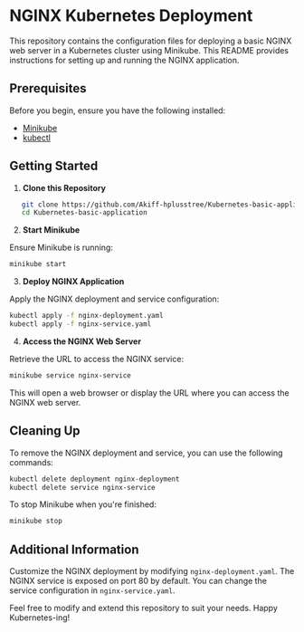 # NGINX Kubernetes Deployment

This repository contains the configuration files for deploying a basic NGINX web server in a Kubernetes cluster using Minikube. This README provides instructions for setting up and running the NGINX application.

## Prerequisites

Before you begin, ensure you have the following installed:

- [Minikube](https://minikube.sigs.k8s.io/docs/start/)
- [kubectl](https://kubernetes.io/docs/tasks/tools/)

## Getting Started

1. **Clone this Repository**

```bash
   git clone https://github.com/Akiff-hplusstree/Kubernetes-basic-application.git
   cd Kubernetes-basic-application
```

2. **Start Minikube**

Ensure Minikube is running:

```bash
minikube start
```

3. **Deploy NGINX Application**

Apply the NGINX deployment and service configuration:

```bash
kubectl apply -f nginx-deployment.yaml
kubectl apply -f nginx-service.yaml
```

4. **Access the NGINX Web Server**

Retrieve the URL to access the NGINX service:

```bash
minikube service nginx-service
```

This will open a web browser or display the URL where you can access the NGINX web server.

## Cleaning Up

To remove the NGINX deployment and service, you can use the following commands:

```bash
kubectl delete deployment nginx-deployment
kubectl delete service nginx-service
```

To stop Minikube when you're finished:

```bash
minikube stop
```

## Additional Information

Customize the NGINX deployment by modifying `nginx-deployment.yaml`.
The NGINX service is exposed on port 80 by default. You can change the service configuration in `nginx-service.yaml`.

Feel free to modify and extend this repository to suit your needs. Happy Kubernetes-ing!
